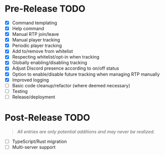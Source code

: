 # Pre-Release TODO

- [x] Command templating
- [x] Help command
- [x] Manual RTP join/leave
- [x] Manual player tracking
- [x] Periodic player tracking
- [x] Add to/remove from whitelist
- [x] Respecting whitelist/opt-in when tracking
- [x] Globally enabling/disabling tracking
- [x] Adjust Discord presence according to on/off status
- [x] Option to enable/disable future tracking when managing RTP manually
- [x] Improved logging
- [ ] Basic code cleanup/refactor (where deemed necessary)
- [ ] Testing
- [ ] Release/deployment

# Post-Release TODO

> *All entries are only potential additions and may never be realized.*

- [ ] TypeScript/Rust migration
- [ ] Multi-server support
